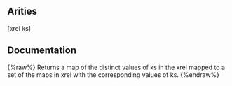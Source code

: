 ## Arities
[xrel ks]

## Documentation
{%raw%}
Returns a map of the distinct values of ks in the xrel mapped to a
  set of the maps in xrel with the corresponding values of ks.
{%endraw%}
